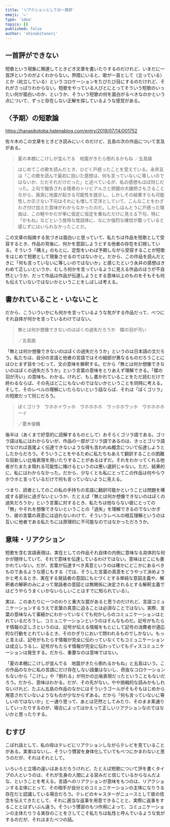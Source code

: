 ```yaml
---
title: 'リアクションとしての一首評'
emoji: '✏️'
type: 'idea'
topics: []
published: false
author: 'shinabitanori'
---
```


## 一首評ができない

短歌という現象に関連してときどき文章を書いたりするのだけれど、いまだに一首評というのがよくわからない。界隈にいると、歌が一首として〈立っている〉とか〈屹立している〉というコロケーションをたびたび目にするのだけれど、それがさっぱりわからない。短歌をやっている人びとにとってそういう短歌のいったい何が面白いのか、というか、そういう短歌の何を面白がるべきなのかという点について、ずっと存在しない正解を探しているような感覚がある。

## 〈予期〉の短歌論

https://hanasikotoba.hatenablog.com/entry/2019/07/14/001752

佐々木のこの文章をときどき読みにいくのだけど、五島の次の作品について言及がある。

> 夏の本棚にこけしが並んでる　地震がきたら倒れるかもね
> ／五島諭

> はじめてこの歌を読んだとき、ひどく戸惑ったことを覚えている。永井亘は「この歌を読んで最初に抱いた感想は、何も言っていないに等しいのではないか、ただそれだけだった」と述べているが、私の感想もほぼ同じだった。上句で報告される情景のトリビアルさと把握の大雑把さもさることながら、唐突に地震が起きる可能性を提示し、しかしその結果すらも可能性しか示さない下句はそれにも増して茫洋としていて、こんなことをわざわざ付け加えた意味がわからなかったのだ。しかしほんとうに戸惑った理由は、この軽やかだが単に仮定に仮定を重ねただけに見える下句、特に「かもね」などという放埓な発話体に、なにか強烈な確信が籠っていると感じずにはいられなかったことだ。

この文章の指摘する気づきは面白いと思っていて、私たちは作品を短歌として受容するとき、作品の背後に、何かを意図しようとする他者の存在を幻視している。そういう「構え」のもとに、定型をいわば予期しながら受容することが短歌をはじめて短歌として現象させるのではないかと。だから、この作品を読んだときに「何も言っていないに等しいのではないか」と感じたという永井の感想はきわめて正しいというか、むしろ何かを言っているように見える作品のほうが不自然というか、だって作品は作品が伝達しようとする意味以上のものをそもそも何も伝えていないではないかということをしばしば考える。

## 書かれていること・いないこと

だから、こういういかにも何かを言っているような気がする作品だって、べつにそれ自体が何かを言っているわけではない。

> 無とは何か想像できないのはぼくの過失だろうか　蝶の羽が汚い
>
> ／五島諭

「無とは何か想像できないのはぼくの過失だろうか」というのは日本語の文だろう。私たちは、自分の言語と他者の言語ではその細部が異なるものだろうことにはひとまず目をつむって、文の意味を解釈する。だから「無とは何か想像できないのはぼくの過失だろうか」という言葉の意味をとりあえず理解できる。「蝶の羽が汚い」の意味も、わかる。けれど、もし書かれていることをただ読むだけで終わるならば、その先はどこにもないのではないかということを同時に考える。そして、そのレベルの理解にいたらないという話ならば、それは「ぼくゴリラ」の短歌だって同じだろう。

> ぼくゴリラ　ウホホイウッホ　ウホホホホ　ウッホホウッホ　ウホホホホーイ
>
> ／菱木俊輔

後半は（あくまで好意的に読解するものとして）おそらくゴリラ語である。ゴリラ語は私にはわからないが、作品の一部がゴリラ語であるのは、きっとゴリラ語でなければ首尾よく伝達できないような得も言われぬ概念について伝達しようとしたからだろう。そういうことをやるために私たちもあえて翻訳することの困難な目新しい比喩表現を用いたりすることがあるはずだ。それをわかってくれる他者がたまたま現れる可能性に賭けるというのは悪い選択じゃない。ただ、結果的に、私にはわからなかった。だから、少なくとも私にとってこの作品は何やらウホウホと言っているだけで何も言っていないように見える。

つまり、読者としてのこの私の手持ちの言語に翻訳可能かということは問題を構成する部分に過ぎないというか、たとえば「無とは何か想像できないのはぼくの過失だろうか」という言葉に対するとき、私たちは他ならない彼にとっての「無」やそれを想像できないということの「過失」を理解できるのでないかぎり、彼の言葉の真意には迫れないわけで、そういうレベルの相互理解というのは互いに他者である私たちには原理的に不可能なのではなかっただろうか。

## 意味・リアクション

短歌を含む言語表現は、実在としての作品それ自体の内側に意味なる具体的な何かが随伴していて、それで意味を伝達しているわけではない。意味はどこにも書かれていない。だが、言葉が伝達すべき真意というのは確かにどこかにあるべきものであるような感じもする（では、そうした言葉の真意をどうやって決めようかと考えるとき、実在する発話者の意図にもとづくとする単純な意図主義や、解釈者の解釈のみによって発話者の意図とは無関係に決定されるとする解釈主義ではどうやらうまくいかないらしいことはすでに知られている）。

実は、このあたりに一つのわりと重大な罠があると思うのだけれど、言語コミュニケーションするうえで言葉の真意に迫ることは必須なことではない。実際、言葉の意味なんて事細かにわかっていなくても何かしらのコミュニケーションはとれているだろうし、コミュニケーションというのはそんなものだ。記号がもたらす情報の正しさというのは、記号が伝える情報をもとにして記号の消費者が適応的な行動をとれているとき、そのかぎりにおいて問われるものでしかない。もっと言えば、記号がもたらす情報が完全に伝わっていなくてもコミュニケーションは成立しうるし、記号がもたらす情報が完全に伝わっていてもディスコミュニケーションは発生する。だから、重要なのは意味ではない。

「夏の本棚にこけしが並んでる　地震がきたら倒れるかもね」と五島はいう。この作品のなかに私の言語にだけ存在しない語彙はないし、奇抜なコロケーションもないから「こけし」や「倒れる」が何かの比喩表現だったということもないだろう。だから、意味はわかる。だが、その先がない。やや挑戦的な読みかもしれないけれど、たぶん五島の作品のなかにはそういうゴールがそもそもはじめから用意されていないようなものが少なからずある。だから「何も言っていないに等しいのではないか」と一通り思って、あとは茫然としてみたり、そのまま素通りしていったりするのが、場合によってはかえって正しいリアクションなのではないかと思ったりする。

## むすび

こぼれ話として、私の母はテレビにリアクションしながらテレビを見ていることがある。実害はないし、そういう慣習を身体化していてもべつにかまわないと思うのだが、それはそれとして。

いろいろと立場の違いはあるだろうけれど、たとえば短歌について評を書くタイプの人というのは、それが生身の人間による営みだと信じているからなんだよな、ということを考える。言語へのリアクションが意味をもつのは、リアクションする主体にとって、その相手が自分とのコミュニケーションの主体になりうる存在だと認識している場合だろう。テレビのキャスターがニュースとして彼の信念を伝えてきたとして、それに適当な返事を用意できることと、実際に返事をすることとはずいぶん違う。そういう慣習のもつ作用によって、コミュニケーションの主体たりうる実存のことをさしてこそ私たちは私性と呼んでいるような気がするのだが、それはまたべつの話。

